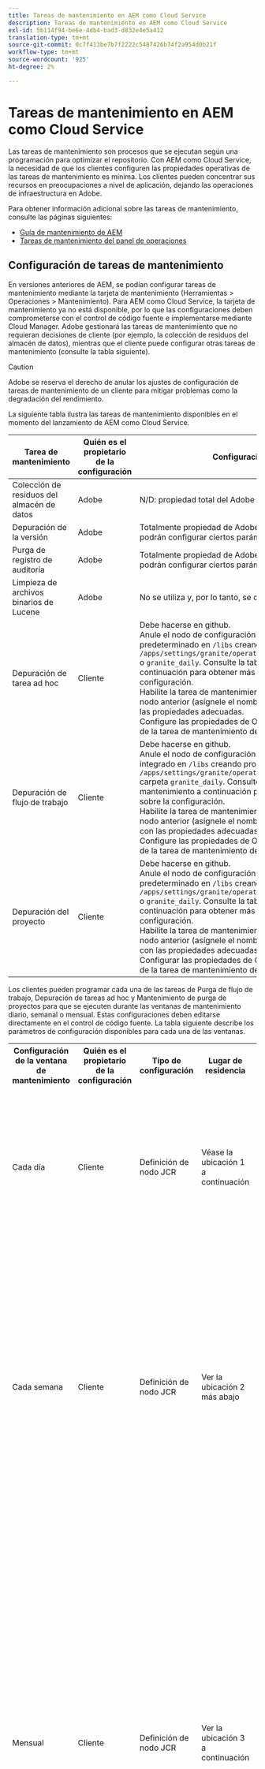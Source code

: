 ```yaml
---
title: Tareas de mantenimiento en AEM como Cloud Service
description: Tareas de mantenimiento en AEM como Cloud Service
exl-id: 5b114f94-be6e-4db4-bad3-d832e4e5a412
translation-type: tm+mt
source-git-commit: 0c7f413be7b7f2222c5487426b74f2a954d0b21f
workflow-type: tm+mt
source-wordcount: '925'
ht-degree: 2%

---
```


# Tareas de mantenimiento en AEM como Cloud Service

Las tareas de mantenimiento son procesos que se ejecutan según una programación para optimizar el repositorio. Con AEM como Cloud Service, la necesidad de que los clientes configuren las propiedades operativas de las tareas de mantenimiento es mínima. Los clientes pueden concentrar sus recursos en preocupaciones a nivel de aplicación, dejando las operaciones de infraestructura en Adobe.

Para obtener información adicional sobre las tareas de mantenimiento, consulte las páginas siguientes:

* [Guía de mantenimiento de AEM](https://helpx.adobe.com/experience-manager/kb/AEM6-Maintenance-Guide.html)
* [Tareas de mantenimiento del panel de operaciones](https://helpx.adobe.com/experience-manager/6-5/sites/administering/using/operations-dashboard.html#AutomatedMaintenanceTasks)

## Configuración de tareas de mantenimiento

En versiones anteriores de AEM, se podían configurar tareas de mantenimiento mediante la tarjeta de mantenimiento (Herramientas > Operaciones > Mantenimiento). Para AEM como Cloud Service, la tarjeta de mantenimiento ya no está disponible, por lo que las configuraciones deben comprometerse con el control de código fuente e implementarse mediante Cloud Manager. Adobe gestionará las tareas de mantenimiento que no requieran decisiones de cliente (por ejemplo, la colección de residuos del almacén de datos), mientras que el cliente puede configurar otras tareas de mantenimiento (consulte la tabla siguiente).

>[!CAUTION]
>
>Adobe se reserva el derecho de anular los ajustes de configuración de tareas de mantenimiento de un cliente para mitigar problemas como la degradación del rendimiento.

La siguiente tabla ilustra las tareas de mantenimiento disponibles en el momento del lanzamiento de AEM como Cloud Service.

| Tarea de mantenimiento | Quién es el propietario de la configuración | Configuración (opcional) |
|---|---|---|
| Colección de residuos del almacén de datos | Adobe | N/D: propiedad total del Adobe |
| Depuración de la versión | Adobe | Totalmente propiedad de Adobe, pero en el futuro, los clientes podrán configurar ciertos parámetros. |
| Purga de registro de auditoría | Adobe | Totalmente propiedad de Adobe, pero en el futuro, los clientes podrán configurar ciertos parámetros. |
| Limpieza de archivos binarios de Lucene | Adobe | No se utiliza y, por lo tanto, se desactiva mediante el Adobe. |
| Depuración de tarea ad hoc | Cliente | Debe hacerse en github. <br> Anule el nodo de configuración de la ventana de mantenimiento predeterminado en  `/libs` creando propiedades en la carpeta  `/apps/settings/granite/operations/maintenance/granite_weekly` o  `granite_daily`. Consulte la tabla Ventana de mantenimiento a continuación para obtener más información sobre la configuración. <br> Habilite la tarea de mantenimiento añadiendo otro nodo bajo el nodo anterior (asígnele el nombre  `granite_TaskPurgeTask`) con las propiedades adecuadas. <br> Configure las propiedades de OSGI consulte la documentación de la tarea de mantenimiento de  [AEM 6.5](https://helpx.adobe.com/experience-manager/kb/AEM6-Maintenance-Guide.html) |
| Depuración de flujo de trabajo | Cliente | Debe hacerse en github. <br> Anule el nodo de configuración de la ventana de mantenimiento integrado en  `/libs` creando propiedades en la `/apps/settings/granite/operations/maintenance/granite_weekly` carpeta  `granite_daily`. Consulte la tabla Ventana de mantenimiento a continuación para obtener más información sobre la configuración. <br> Habilite la tarea de mantenimiento añadiendo otro nodo bajo el nodo anterior (asígnele el nombre  `granite_WorkflowPurgeTask`) con las propiedades adecuadas. <br> Configure las propiedades de OSGI consulte la documentación de la tarea de mantenimiento de  [AEM 6.5](https://helpx.adobe.com/experience-manager/kb/AEM6-Maintenance-Guide.html) |
| Depuración del proyecto | Cliente | Debe hacerse en github. <br> Anule el nodo de configuración de la ventana de mantenimiento predeterminado en  `/libs` creando propiedades en la carpeta  `/apps/settings/granite/operations/maintenance/granite_weekly` o  `granite_daily`. Consulte la tabla Ventana de mantenimiento a continuación para obtener más información sobre la configuración. <br> Habilite la tarea de mantenimiento añadiendo un nodo bajo el nodo anterior (asígnele el nombre  `granite_ProjectPurgeTask`) con las propiedades adecuadas. <br> Configurar las propiedades de OSGI consulte la documentación de la tarea de mantenimiento de  [AEM 6.5](https://helpx.adobe.com/experience-manager/kb/AEM6-Maintenance-Guide.html) |

Los clientes pueden programar cada una de las tareas de Purga de flujo de trabajo, Depuración de tareas ad hoc y Mantenimiento de purga de proyectos para que se ejecuten durante las ventanas de mantenimiento diario, semanal o mensual. Estas configuraciones deben editarse directamente en el control de código fuente. La tabla siguiente describe los parámetros de configuración disponibles para cada una de las ventanas.

<table>
  <tr>
    <th>Configuración de la ventana de mantenimiento</th>
    <th>Quién es el propietario de la configuración</th>
    <th>Tipo de configuración</th>
    <th>Lugar de residencia</th>
    <th>Ejemplo</th>
    <th>Parámetros</th>
  </tr>
  <tr>
    <td>Cada día</td>
    <td>Cliente</td>
    <td>Definición de nodo JCR</td>
    <td>Véase la ubicación 1 a continuación</td>
    <td>Consulte el ejemplo de código 1 a continuación</td>
  <td>
  <strong>windowSchedule</strong> = daily (este valor no debe cambiarse) 
  <strong>windowStartTime</strong>  = HH:MM usando como reloj de 24 horas. Define cuándo deben comenzar a ejecutarse las tareas de mantenimiento asociadas con la ventana de mantenimiento diario.
  <strong>windowEndTime</strong>  = HH:MM usando como reloj de 24 horas. Define cuándo las tareas de mantenimiento asociadas con la ventana de mantenimiento diario deben dejar de ejecutarse si aún no se han completado.
  </td> 
  </tr>
  <tr>
    <td>Cada semana</td>
    <td>Cliente</td>
    <td>Definición de nodo JCR</td>
    <td>Ver la ubicación 2 más abajo</td>
    <td>Consulte el ejemplo de código 2 a continuación</td>
    <td>
    <strong>windowSchedule</strong> = semanal (este valor no debe cambiarse) 
    <strong>windowStartTime</strong>  = HH:MM usando como reloj de 24 horas. Define cuándo deben comenzar a ejecutarse las tareas de mantenimiento asociadas con la ventana de mantenimiento semanal.
    <strong>windowEndTime</strong>  = HH:MM usando como reloj de 24 horas. Define cuándo las tareas de mantenimiento asociadas con la ventana de mantenimiento semanal deben dejar de ejecutarse si aún no se han completado.
    <strong>windowScheduleWeekdays = Matriz de 2 valores entre 1 y 7. p. ej. [5,5].</strong> El primer valor de la matriz es el día de inicio cuando se programa el trabajo y el segundo valor es el día de finalización cuando se detiene el trabajo. La hora exacta del inicio y del final se rige por windowStartTime y windowEndTime respectivamente.
    </td> 
  </tr>
  <tr>
    <td>Mensual</td>
    <td>Cliente</td>
    <td>Definición de nodo JCR</td>
    <td>Ver la ubicación 3 a continuación</td>
    <td>Consulte la muestra de código 3 a continuación</td>
     <td>
    <ul>
    <li><strong>windowSchedule</strong> = daily (este valor no debe cambiarse)</li>
    <li><strong>windowStartTime</strong>  = HH:MM usando como reloj de 24 horas. Define cuándo deben comenzar a ejecutarse las tareas de mantenimiento asociadas con la ventana de mantenimiento mensual.</li>
    <li><strong>windowEndTime</strong>  = HH:MM usando como reloj de 24 horas. Define cuándo las tareas de mantenimiento asociadas con la ventana de mantenimiento mensual deben dejar de ejecutarse si aún no se han completado.</li>
    <li><strong>windowScheduleWeekdays = Matriz de 2 valores entre 1 y 7. p. ej. [5,5].</strong> El primer valor de la matriz es el día de inicio cuando se programa el trabajo y el segundo valor es el día de finalización cuando se detiene el trabajo. La hora exacta del inicio y del final se rige por windowStartTime y windowEndTime respectivamente.</li>
    <li><strong>windowFirstLastStartDay - 0/1</strong> 0 para programar la primera semana del mes o 1 para la última semana del mes. La ausencia de un valor programaría los trabajos todos los días según windowScheduleWeekdays cada mes.</li>
    </ul> </td> 
  </tr>
</table>

Ubicaciones:

1. /apps/settings/granite/operations/maintenance/granite_daily
2. /apps/settings/granite/operations/maintenance/granite_weekly
3. /apps/settings/granite/operations/maintenance/granite_month

Ejemplos de código:

Ejemplo de código 1

```xml
<?xml version="1.0" encoding="UTF-8"?>
<jcr:root xmlns:sling="http://sling.apache.org/jcr/sling/1.0" 
  xmlns:jcr="http://www.jcp.org/jcr/1.0" 
  jcr:primaryType="sling:Folder"
  sling:configCollectionInherit="true"
  sling:configPropertyInherit="true"
  windowSchedule="daily"
  windowStartTime="03:00"
  windowEndTime="05:00"
 />
```

Ejemplo de código 2

```xml
<?xml version="1.0" encoding="UTF-8"?>
<jcr:root xmlns:sling="http://sling.apache.org/jcr/sling/1.0" 
   xmlns:jcr="http://www.jcp.org/jcr/1.0"
   jcr:primaryType="sling:Folder"
   sling:configCollectionInherit="true"
   sling:configPropertyInherit="true"
   windowEndTime="15:30"
   windowSchedule="weekly"
   windowScheduleWeekdays="[5,5]"
   windowStartTime="14:30"/>
```

Ejemplo de código 3

```xml
<?xml version="1.0" encoding="UTF-8"?>
<jcr:root xmlns:sling="http://sling.apache.org/jcr/sling/1.0" 
   xmlns:jcr="http://www.jcp.org/jcr/1.0"
   jcr:primaryType="sling:Folder"
   sling:configCollectionInherit="true"
   sling:configPropertyInherit="true"
   windowEndTime="15:30"
   windowSchedule="monthly"
   windowFirstLastStartDay=0
   windowScheduleWeekdays="[5,5]"
   windowStartTime="14:30"/>
```
